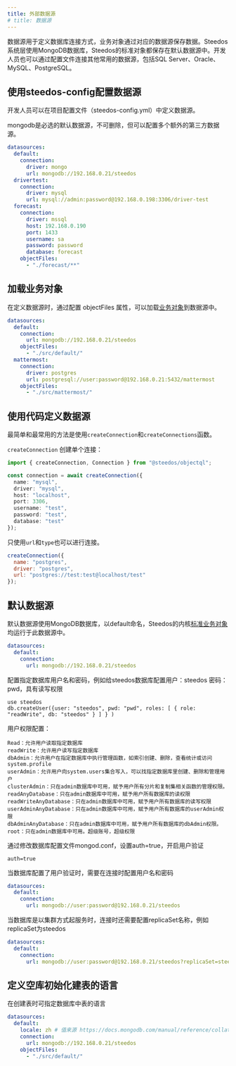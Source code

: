 ```yaml
---
title: 外部数据源
# title: 数据源
---
```


数据源用于定义数据库连接方式，业务对象通过对应的数据源保存数据。Steedos系统层使用MongoDB数据库，Steedos的标准对象都保存在默认数据源中。开发人员也可以通过配置文件连接其他常用的数据源，包括SQL Server、Oracle、MySQL、PostgreSQL。

## 使用steedos-config配置数据源

开发人员可以在项目配置文件（steedos-config.yml）中定义数据源。

mongodb是必选的默认数据源，不可删除，但可以配置多个额外的第三方数据源。

```yaml
datasources:
  default:
    connection:
      driver: mongo
      url: mongodb://192.168.0.21/steedos
  drivertest:
    connection:
      driver: mysql
      url: mysql://admin:password@192.168.0.198:3306/driver-test
  forecast:
    connection:
      driver: mssql
      host: 192.168.0.190
      port: 1433
      username: sa
      password: password
      database: forecast
    objectFiles:
      - "./forecast/**" 
```

## 加载业务对象

在定义数据源时，通过配置 objectFiles 属性，可以加载[业务对象](./object.md)到数据源中。

```yaml
datasources:
  default:
    connection:
      url: mongodb://192.168.0.21/steedos
    objectFiles:
      - "./src/default/"
  mattermost:
    connection:
      driver: postgres
      url: postgresql://user:password@192.168.0.21:5432/mattermost
    objectFiles:
      - "./src/mattermost/"
```

## 使用代码定义数据源

最简单和最常用的方法是使用`createConnection`和`createConnections`函数。

`createConnection` 创建单个连接：

```typescript
import { createConnection, Connection } from "@steedos/objectql";

const connection = await createConnection({
  name: "mysql",
  driver: "mysql",
  host: "localhost",
  port: 3306,
  username: "test",
  password: "test",
  database: "test"
});
```

只使用`url`和`type`也可以进行连接。

```js
createConnection({
  name: "postgres",  
  driver: "postgres",
  url: "postgres://test:test@localhost/test"
});
```

## 默认数据源

默认数据源使用MongoDB数据库，以default命名，Steedos的内核[标准业务对象](./standard_objects)均运行于此数据源中。

```yaml
datasources:
  default:
    connection:
      url: mongodb://192.168.0.21/steedos
```

配置指定数据库用户名和密码，例如给steedos数据库配置用户：steedos  密码：pwd，具有读写权限

```
use steedos
db.createUser({user: "steedos", pwd: "pwd", roles: [ { role: "readWrite", db: "steedos" } ] } )
```

用户权限配置：

```
Read：允许用户读取指定数据库
readWrite：允许用户读写指定数据库
dbAdmin：允许用户在指定数据库中执行管理函数，如索引创建、删除，查看统计或访问system.profile
userAdmin：允许用户向system.users集合写入，可以找指定数据库里创建、删除和管理用户
clusterAdmin：只在admin数据库中可用，赋予用户所有分片和复制集相关函数的管理权限。
readAnyDatabase：只在admin数据库中可用，赋予用户所有数据库的读权限
readWriteAnyDatabase：只在admin数据库中可用，赋予用户所有数据库的读写权限
userAdminAnyDatabase：只在admin数据库中可用，赋予用户所有数据库的userAdmin权限
dbAdminAnyDatabase：只在admin数据库中可用，赋予用户所有数据库的dbAdmin权限。
root：只在admin数据库中可用。超级账号，超级权限
```

通过修改数据库配置文件mongod.conf，设置auth=true，开启用户验证

```
auth=true
```

当数据库配置了用户验证时，需要在连接时配置用户名和密码

```yaml
datasources:
  default:
    connection:
      url: mongodb://user:password@192.168.0.21/steedos
```

当数据库是以集群方式起服务时，连接时还需要配置replicaSet名称，例如replicaSet为steedos

```yaml
datasources:
  default:
    connection:
      url: mongodb://user:password@192.168.0.21/steedos?replicaSet=steedos
```

## 定义空库初始化建表的语言

在创建表时可指定数据库中表的语言

```yaml
datasources:
  default:
    locale: zh # 值来源 https://docs.mongodb.com/manual/reference/collation-locales-defaults/#collation-languages-locales
    connection:
      url: mongodb://192.168.0.21/steedos
    objectFiles:
      - "./src/default/"
```